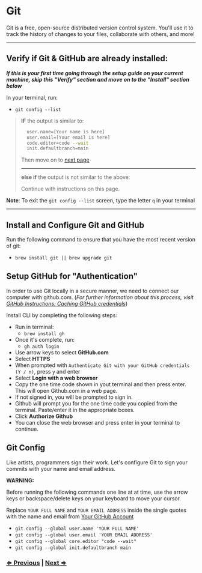 # Git

Git is a free, open-source distributed version control system. You'll use it to track the history of changes to your files, collaborate with others, and more!

---

## Verify if Git & GitHub are already installed:

**_If this is your first time going through the setup guide on your current machine, skip this "Verify" section and move on to the "Install" section below_**

In your terminal, run:

- `git config --list`

> **IF** the output is similar to:
>
> ```bash
>   user.name=[Your name is here]
>   user.email=[Your email is here]
>   code.editor=code --wait
>   init.defaultbranch=main
> ```
>
> Then move on to [next page](./5-tree.md)
>
> ---
> **else if** the output is not similar to the above:
>
> Continue with instructions on this page.

**Note**: To exit the `git config --list` screen, type the letter `q` in your terminal

---

## Install and Configure Git and GitHub

Run the following command to ensure that you have the most recent version of git:

- `brew install git || brew upgrade git`

## Setup GitHub for "Authentication"

In order to use Git locally in a secure manner, we need to connect our computer with github.com. (_For further information about this process, visit [GitHub Instructions: Caching GitHub credentials](https://docs.github.com/en/get-started/getting-started-with-git/caching-your-github-credentials-in-git)_)

Install CLI by completing the following steps:

- Run in terminal:
  - `brew install gh`
- Once it's complete, run:
  - `gh auth login`
- Use arrow keys to select **GitHub.com**
- Select **HTTPS**
- When prompted with `Authenticate Git with your GitHub credentials (Y / n)`,   press `y` and enter
- Select **Login with a web browser**
- Copy the one time code shown in yout terminal and then press enter.  This will open Github.com in a web page.
- If not signed in, you will be prompted to sign in.
- Github will prompt you for the one time code you copied from the terminal.  Paste/enter it in the appropriate boxes.
- Click **Authorize Github**
- You can close the web browser and press enter in your terminal to continue.

## Git Config

Like artists, programmers sign their work. Let's configure Git to sign your commits with your name and email address.

**WARNING:**

Before running the following commands one line at at time, use the arrow keys or backspace/delete keys on your keyboard to move your cursor.

Replace `YOUR FULL NAME` and `YOUR EMAIL ADDRESS` inside the single quotes with the name and email from [Your GitHub Account](https://github.com/settings/profile)

- `git config --global user.name 'YOUR FULL NAME'`
- `git config --global user.email 'YOUR EMAIL ADDRESS'`
- `git config --global core.editor "code --wait"`
- `git config --global init.defaultbranch main`

### [⇐ Previous](./3-homebrew.md) | [Next ⇒](./5-tree.md)
